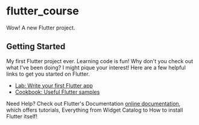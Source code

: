 # flutter_course

Wow! A new Flutter project.

## Getting Started

My first Flutter project ever. Learning code is fun! Why don't you check out what I've been doing? I might pique your interest!
Here are a few helpful links to get you started on Flutter.
- [Lab: Write your first Flutter app](https://flutter.dev/docs/get-started/codelab)
- [Cookbook: Useful Flutter samples](https://flutter.dev/docs/cookbook)

Need Help? Check out Flutter's Documentation
[online documentation](https://flutter.dev/docs), which offers tutorials,
Everything from Widget Catalog to How to install Flutter itself! 
